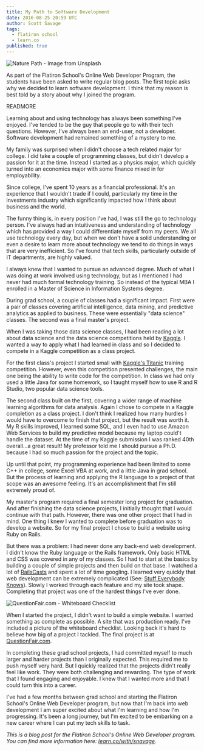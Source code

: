 ```yaml
---
title: My Path to Software Development
date: 2016-08-25 20:59 UTC
author: Scott Savage
tags:
  - flatiron school
  - learn.co
published: true
---
```


![Nature Path - Image from Unsplash](https://source.unsplash.com/eOpewngf68w/600x400 "Nature Path - Image from Unsplash") 

As part of the Flatiron School's Online Web Developer Program, the students have been asked to write regular blog posts.  The first topic asks why we decided to learn software development.  I think that my reason is best told by a story about why I joined the program.

READMORE

Learning about and using technology has always been something I've enjoyed.  I've tended to be the guy that people go to with their tech questions.  However, I've always been an end-user, not a developer.  Software development had remained something of a mystery to me.  

My family was surprised when I didn't choose a tech related major for college.  I did take a couple of programming classes, but didn't develop a passion for it at the time.  Instead I started as a physics major, which quickly turned into an economics major with some finance mixed in for employability.

Since college, I've spent 10 years as a financial professional.  It's an experience that I wouldn't trade if I could, particularly my time in the investments industry which significantly impacted how I think about business and the world.  

The funny thing is, in every position I've had, I was still the go to technology person.  I've always had an intuitiveness and understanding of technology which has provided a way I could differentiate myself from my peers.  We all use technology every day, but when we don't have a solid understanding or even a desire to learn more about technology we tend to do things in ways that are very inefficient.  So I've found that tech skills, particularly outside of IT departments, are highly valued.    

I always knew that I wanted to pursue an advanced degree.  Much of what I was doing at work involved using technology, but as I mentioned I had never had much formal technology training.  So instead of the typical MBA I enrolled in a Master of Science in Information Systems degree.    

During grad school, a couple of classes had a significant impact.  First were a pair of classes covering artificial intelligence, data mining, and predictive analytics as applied to business.  These were essentially "data science" classes.  The second was a final master's project.  

When I was taking those data science classes, I had been reading a lot about data science and the data science competitions held by [Kaggle](https://www.kaggle.com).  I wanted a way to apply what I had learned in class and so I decided to compete in a Kaggle competition as a class project.  

For the first class's project I started small with [Kaggle's Titanic](https://www.kaggle.com/c/titanic) training competition.  However, even this competition presented challenges, the main one being the ability to write code for the competition.  In class we had only used a little Java for some homework, so I taught myself how to use R and R Studio, two popular data science tools.  

The second class built on the first, covering a wider range of machine learning algorithms for data analysis.  Again I chose to compete in a Kaggle completion as a class project.  I don't think I realized how many hurdles I would have to overcome to finish that project, but the result was worth it.  My R skills improved, I learned some SQL, and I even had to use Amazon Web Services to build my predictive model because my laptop could't handle the dataset.  At the time of my Kaggle submission I was ranked 40th overall...a great result!  My professor told me I should pursue a Ph.D. because I had so much passion for the project and the topic.  

Up until that point, my programming experience had been limited to some C++ in college, some Excel VBA at work, and a little Java in grad school.  But the process of learning and applying the R language to a project of that scope was an awesome feeling.  It's an accomplishment that I'm still extremely proud of.  

My master's program required a final semester long project for graduation.  And after finishing the data science projects, I initially thought that I would continue with that path.  However, there was one other project that I had in mind.  One thing I knew I wanted to complete before graduation was to develop a website.  So for my final project I chose to build a website using Ruby on Rails.

But there was a problem:  I had never done any back-end web development.  I didn't know the Ruby language or the Rails framework.  Only basic HTML and CSS was covered in any of my classes.  So I had to start at the basics by building a couple of simple projects and then build on that base.  I watched a lot of [RailsCasts](http://railscasts.com) and spent a lot of time googling.  I learned very quickly that web development can be extremely complicated (See: [Stuff Everybody Knows](https://www.youtube.com/watch?v=fjtn3KCi17Y)).  Slowly I worked through each feature and my site took shape.  Completing that project was one of the hardest things I've ever done.     

![QuestionFair.com - Whiteboard Checklist](/images/question-fair-whiteboard.png "QuestionFair.com - Whiteboard Checklist")

When I started the project, I didn't want to build a simple website.  I wanted something as complete as possible.  A site that was production ready.  I've included a picture of the whiteboard checklist.  Looking back it's hard to believe how big of a project I tackled.  The final project is at [QuestionFair.com](http://www.questionfair.com).  

In completing these grad school projects, I had committed myself to much larger and harder projects than I originally expected.  This required me to push myself very hard.  But I quickly realized that the projects didn't really feel like work.  They were both challenging and rewarding.  The type of work that I found engaging and enjoyable.  I knew that I wanted more and that I could turn this into a career.   

I've had a few months between grad school and starting the Flatiron School's Online Web Developer program, but now that I'm back into web development I am super excited about what I'm learning and how I'm progressing.  It's been a long journey, but I'm excited to be embarking on a new career where I can put my tech skills to task. 

*This is a blog post for the Flatiron School's Online Web Developer program.  You can find more information here: [learn.co/with/snavage](http://learn.co/with/snavage).* 

